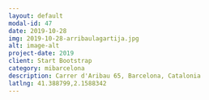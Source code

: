 ```yaml
---
layout: default
modal-id: 47
date: 2019-10-28
img: 2019-10-28-arribaulagartija.jpg
alt: image-alt
project-date: 2019
client: Start Bootstrap
category: mibarcelona
description: Carrer d'Aribau 65, Barcelona, Catalonia
latlng: 41.388799,2.1588342
---
```

